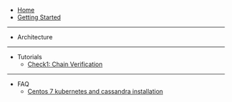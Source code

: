 - [Home](https://github.com/th2-net/th2-documentation/wiki)
- [Getting Started](https://github.com/th2-net/th2-documentation/wiki/Demo-Script-for-th2-introduction)
---
- Architecture
---
- Tutorials
  - [Check1: Chain Verification](https://github.com/th2-net/th2-documentation/wiki/Check-and-Chain-Verification)

---
- FAQ
  - [Centos 7 kubernetes and cassandra installation](https://github.com/th2-net/th2-documentation/wiki/Centos-7-kubernetes-and-cassandra-installation-guide)
  